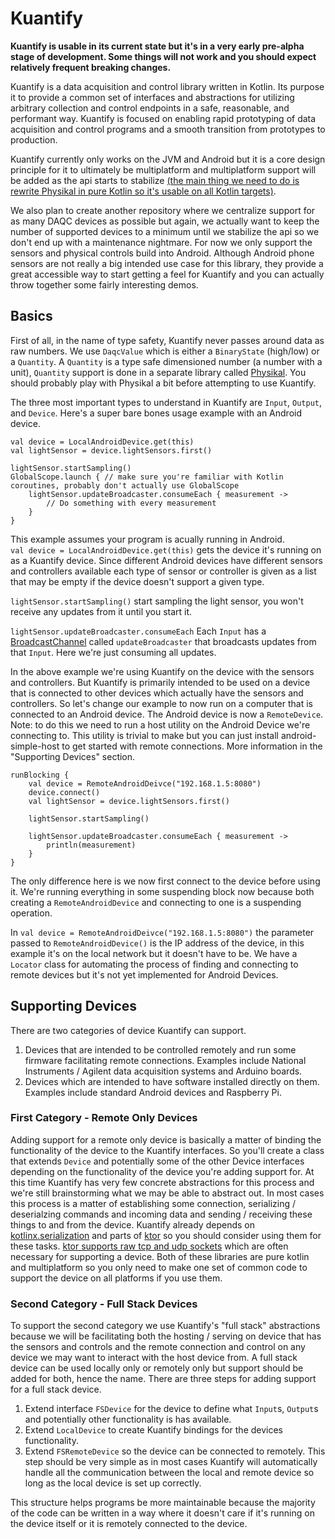 # Kuantify

**Kuantify is usable in its current state but it's in a very early pre-alpha stage of development. Some things will not 
work and you should expect relatively frequent breaking changes.**

Kuantify is a data acquisition and control library written in Kotlin. Its purpose it to provide a common set of 
interfaces and abstractions for utilizing arbitrary collection and control endpoints in a safe, reasonable, and 
performant way. 
Kuantify is focused on enabling rapid prototyping of data acquisition and control programs and a smooth transition 
from prototypes to production.

Kuantify currently only works on the JVM and Android but it is a core design principle for it to ultimately be 
multiplatform and multiplatform support will be added as the api starts to stabilize [(the main thing we need to do is 
rewrite Physikal in pure Kotlin so it's usable on all Kotlin targets)](https://gitlab.com/tenkiv/software/physikal/issues/2). 

We also plan to create another repository where we centralize support for as many DAQC devices as possible but again, we
actually want to keep the number of supported devices to a minimum until we stabilize the api so we don't end up with a
maintenance nightmare. For now we only support the sensors and physical controls build into Android. Although Android
phone sensors are not really a big intended use case for this library, they provide a great accessible way to start
getting a feel for Kuantify and you can actually throw together some fairly interesting demos.

## Basics
First of all, in the name of type safety, Kuantify never passes around data as raw numbers. We use `DaqcValue` which is
either a `BinaryState` (high/low) or a `Quantity`. A `Quantity` is a type safe dimensioned number (a number with a unit),
`Quantity` support is done in a separate library called [Physikal](https://gitlab.com/tenkiv/software/physikal). You
should probably play with Physikal a bit before attempting to use Kuantify.

The three most important types to understand in Kuantify are `Input`, `Output`, and `Device`. Here's a super bare
bones usage example with an Android device.
```$xslt
val device = LocalAndroidDevice.get(this)
val lightSensor = device.lightSensors.first()

lightSensor.startSampling()
GlobalScope.launch { // make sure you're familiar with Kotlin coroutines, probably don't actually use GlobalScope
    lightSensor.updateBroadcaster.consumeEach { measurement ->
        // Do something with every measurement
    }
}
```

This example assumes your program is acually running in Android.\
`val device = LocalAndroidDevice.get(this)` gets the device it's running on as a Kuantify device. Since different
Android devices have different sensors and controllers available each type of sensor or controller is given as a list
that may be empty if the device doesn't support a given type.

`lightSensor.startSampling()` start sampling the light sensor, you won't receive any updates from it until you start it.

`lightSensor.updateBroadcaster.consumeEach` Each `Input` has a [BroadcastChannel](https://kotlin.github.io/kotlinx.coroutines/kotlinx-coroutines-core/kotlinx.coroutines.channels/-broadcast-channel/index.html)
called `updateBroadcaster` that broadcasts updates from that `Input`. Here we're just consuming all updates.

In the above example we're using Kuantify on the device with the sensors and controllers. But Kuantify is primarily
intended to be used on a device that is connected to other devices which actually have the sensors and controllers.
So let's change our example to now run on a computer that is connected to an Android device. The Android device is now a
`RemoteDevice`. Note: to do this we need to run a host utility on the Android Device we're connecting to. This utility
is trivial to make but you can just install android-simple-host to get started with remote connections. More information
in the "Supporting Devices" section.

```$xslt
runBlocking {
    val device = RemoteAndroidDeivce("192.168.1.5:8080")
    device.connect()
    val lightSensor = device.lightSensors.first()

    lightSensor.startSampling()

    lightSensor.updateBroadcaster.consumeEach { measurement ->
        println(measurement)
    }
}
```

The only difference here is we now first connect to the device before using it. We're running everything in some
suspending block now because both creating a `RemoteAndroidDevice` and connecting to one is a suspending operation.

In `val device = RemoteAndroidDeivce("192.168.1.5:8080")` the parameter passed to `RemoteAndroidDevice()` is the IP
address of the device, in this example it's on the local network but it doesn't have to be. We have a `Locator` class 
for automating the process of finding and connecting to remote devices but it's not yet implemented for Android Devices.

## Supporting Devices
There are two categories of device Kuantify can support.
1. Devices that are intended to be controlled remotely and run some firmware facilitating remote connections. Examples
include National Instruments / Agilent data acquisition systems and Arduino boards.
1. Devices which are intended to have software installed directly on them. Examples include standard Android devices and
Raspberry Pi.

### First Category - Remote Only Devices
Adding support for a remote only device is basically a matter of binding the functionality of the device to the Kuantify
interfaces. So you'll create a class that extends `Device` and potentially some of the other Device interfaces depending
on the functionality of the device you're adding support for. At this time Kuantify has very few concrete abstractions
for this process and we're still brainstorming what we may be able to abstract out. In most cases this process is a
matter of establishing some connection, serializing / deserialzing commands and incoming data and sending / receiving
these things to and from the device. Kuantify already depends on [kotlinx.serialization](https://github.com/Kotlin/kotlinx.serialization)
and parts of [ktor](https://ktor.io/) so you should consider using them for these tasks. [ktor supports raw tcp and udp
sockets](https://ktor.io/clients/raw-sockets.html) which are often necessary for supporting a device. Both of these
libraries are pure kotlin and multiplatform so you only need to make one set of common code to support the device on all
platforms if you use them.

### Second Category - Full Stack Devices
To support the second category we use Kuantify's "full stack" abstractions because we will be facilitating both the
hosting / serving on device that has the sensors and controls and the remote connection and control 
on any device we may want to interact with the host device from. A full stack device can be used locally only or
remotely only but support should be added for both, hence the name. There are three steps for adding support for a full
stack device.
1. Extend interface `FSDevice` for the device to define what `Input`s, `Output`s and potentially other functionality is 
has available.
1. Extend `LocalDevice` to create Kuantify bindings for the devices functionality.
1. Extend `FSRemoteDevice` so the device can be connected to remotely. This step should be very simple as in most cases
Kuantify will automatically handle all the communication between the local and remote device so long as the local device
is set up correctly.

This structure helps programs be more maintainable because the majority of the code can be written in a way where it
doesn't care if it's running on the device itself or it is remotely connected to the device.
